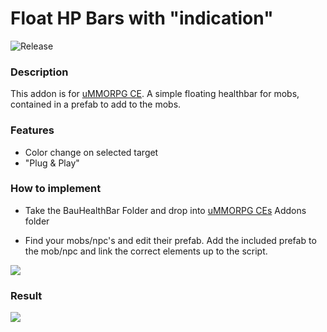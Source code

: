 # Float HP Bars with "indication"
![Release](https://img.shields.io/badge/release-v0.0.1-blue "Release")
### Description
This addon is for [uMMORPG CE](https://assetstore.unity.com/packages/templates/systems/ummorpg-components-edition-159401 "uMMORPG CE"). 
A simple floating healthbar for mobs, contained in a prefab to add to the mobs.
### Features

- Color change on selected target
- "Plug & Play"


### How to implement

- Take the BauHealthBar Folder and drop into [uMMORPG CEs](https://assetstore.unity.com/packages/templates/systems/ummorpg-components-edition-159401 "uMMORPG CEs") Addons folder

- Find your mobs/npc's and edit their prefab. Add the included prefab to the mob/npc and link the correct elements up to the script.

![](http://i.epvpimg.com/ZfcXcab.png)


### Result
![](http://i.epvpimg.com/3hljfab.png)
